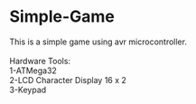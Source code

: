 # Simple-Game
This is a simple game using avr microcontroller.</br></br>
Hardware Tools:</br>
1-ATMega32</br>
2-LCD Character Display 16 x 2</br>
3-Keypad</br>
